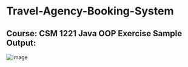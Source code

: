 # Travel-Agency-Booking-System

**Course**: CSM 1221 Java OOP Exercise
Sample Output:
---------------
![image](https://github.com/user-attachments/assets/57ea0b9b-cac4-49eb-922e-2a6209f61a47)

